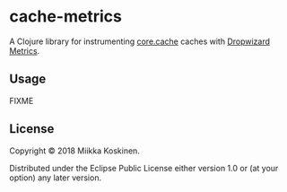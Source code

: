 # cache-metrics

A Clojure library for instrumenting [core.cache](https://github.com/clojure/core.cache) caches with [Dropwizard Metrics](https://metrics.dropwizard.io).

## Usage

FIXME

## License

Copyright © 2018 Miikka Koskinen.

Distributed under the Eclipse Public License either version 1.0 or (at
your option) any later version.
